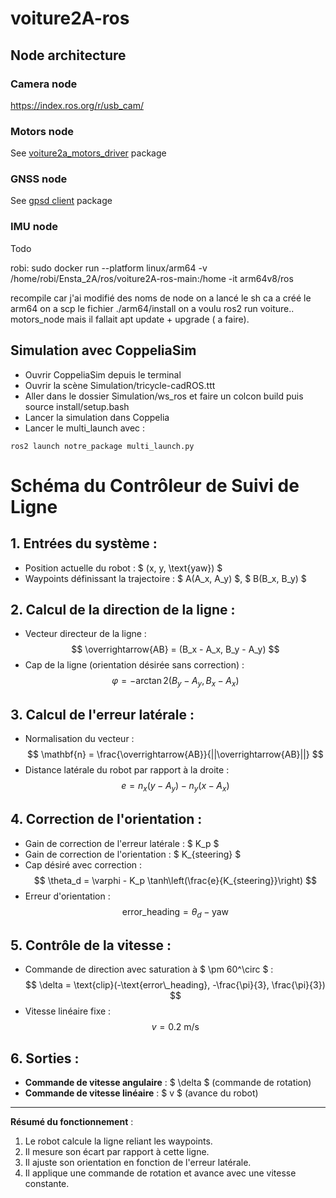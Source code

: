 # voiture2A-ros

## Node architecture

### Camera node
https://index.ros.org/r/usb_cam/

### Motors node
See [voiture2a_motors_driver](./src/voiture2a_motors_driver/README.md) package

### GNSS node
See [gpsd client](./src/gpsd_client/README.md) package

### IMU node
Todo

robi:
sudo docker run --platform linux/arm64 -v /home/robi/Ensta_2A/ros/voiture2A-ros-main:/home -it arm64v8/ros

recompile car j'ai modifié des noms de node
on a lancé le sh ca a créé le arm64
on a scp le fichier ./arm64/install
on a voulu ros2 run voiture.. motors_node
mais il fallait apt update + upgrade ( a faire).

## Simulation avec CoppeliaSim
- Ouvrir CoppeliaSim depuis le terminal
- Ouvrir la scène Simulation/tricycle-cadROS.ttt
- Aller dans le dossier Simulation/ws_ros et faire un colcon build puis source install/setup.bash
- Lancer la simulation dans Coppelia
- Lancer le multi_launch avec :
```
ros2 launch notre_package multi_launch.py
```

# Schéma du Contrôleur de Suivi de Ligne

## 1. Entrées du système :
- Position actuelle du robot : $ (x, y, \text{yaw}) $
- Waypoints définissant la trajectoire : $ A(A_x, A_y) $, $ B(B_x, B_y) $

## 2. Calcul de la direction de la ligne :
- Vecteur directeur de la ligne :
  $$ \overrightarrow{AB} = (B_x - A_x, B_y - A_y) $$
- Cap de la ligne (orientation désirée sans correction) :
  $$ \varphi = -\arctan2(B_y - A_y, B_x - A_x) $$

## 3. Calcul de l'erreur latérale :
- Normalisation du vecteur :
  $$ \mathbf{n} = \frac{\overrightarrow{AB}}{||\overrightarrow{AB}||} $$
- Distance latérale du robot par rapport à la droite :
  $$ e = n_x (y - A_y) - n_y (x - A_x) $$

## 4. Correction de l'orientation :
- Gain de correction de l'erreur latérale : $ K_p $
- Gain de correction de l'orientation : $ K_{steering} $
- Cap désiré avec correction :
  $$ \theta_d = \varphi - K_p \tanh\left(\frac{e}{K_{steering}}\right) $$
- Erreur d'orientation :
  $$ \text{error\_heading} = \theta_d - \text{yaw} $$

## 5. Contrôle de la vitesse :
- Commande de direction avec saturation à $ \pm 60^\circ $ :
  $$ \delta = \text{clip}(-\text{error\_heading}, -\frac{\pi}{3}, \frac{\pi}{3}) $$
- Vitesse linéaire fixe :
  $$ v = 0.2 \text{ m/s} $$

## 6. Sorties :
- **Commande de vitesse angulaire** : $ \delta $ (commande de rotation)
- **Commande de vitesse linéaire** : $ v $ (avance du robot)

---
**Résumé du fonctionnement** :  
1. Le robot calcule la ligne reliant les waypoints.  
2. Il mesure son écart par rapport à cette ligne.  
3. Il ajuste son orientation en fonction de l'erreur latérale.  
4. Il applique une commande de rotation et avance avec une vitesse constante.
